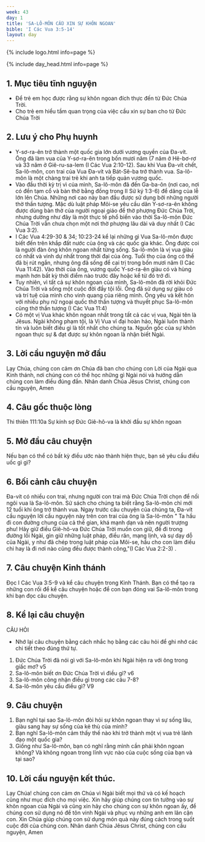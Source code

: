 ```yaml
---
week: 43
day: 1
title: 'SA-LÔ-MÔN CẦU XIN SỰ KHÔN NGOAN'
bible: 'I Các Vua 3:5-14'
layout: day
---
```



{% include logo.html info=page %}

{% include day_head.html info=page %}

## 1. Mục tiêu tĩnh nguyện
- Để trẻ em học được rằng sự khôn ngoan đích thực đến từ Đức Chúa Trời.
- Cho trẻ em hiểu tầm quan trọng của việc cầu xin sự ban cho từ Đức Chúa Trời

## 2. Lưu ý cho Phụ huynh
- Y-sơ-ra-ên trở thành một quốc gia lớn dưới vương quyền của Đa-vít. Ông đã làm vua của Y-sơ-ra-ên trong bốn mươi năm (7 năm ở Hê-bơ-rơ và 33 năm ở Giê-ru-sa-lem (I Các Vua 2:10-12). Sau khi Vua Đa-vít chết, Sa-lô-môn, con trai của Vua Đa-vít và Bát-Sê-ba trở thành vua. Sa-lô-môn là một chàng trai trẻ khi anh ta tiếp quản vương quốc.
- Vào đầu thời kỳ trị vì của mình, Sa-lô-môn đã đến Ga-ba-ôn (nơi cao, nơi có đền tạm cổ và bàn thờ bằng đồng trong II Sử ký 1:3-6) để dâng của lễ lớn lên Chúa. Những nơi cao này ban đầu được sử dụng bởi những người thờ thần tượng. Mặc dù luật pháp Môi-se yêu cầu dân Y-sơ-ra-ên không được dùng bàn thờ của người ngoại giáo để thờ phượng Đức Chúa Trời, nhưng dường như đây là một thực tế phổ biến vào thời Sa-lô-môn Đức Chúa Trời vẫn chưa chọn một nơi thờ phượng lâu dài và duy nhất (I Các Vua 3:2).
- I Các Vua 4:29-30 & 34; 10:23-24 kể lại những gì Vua Sa-lô-môn được biết đến trên khắp đất nước của ông và các quốc gia khác. Ông được coi là người đàn ông khôn ngoan nhất từng sống. Sa-lô-môn là vị vua giàu có nhất và vinh dự nhất trong thời đại của ông. Tuổi thọ của ông có thể đã bị rút ngắn, nhưng ông đã sống để cai trị trong bốn mươi năm (I Các Vua 11:42). Vào thời của ông, vương quốc Y-sơ-ra-ên giàu có và hùng mạnh hơn bất kỳ thời điểm nào trước đây hoặc kể từ đó trở đi.
- Tuy nhiên, vì tất cả sự khôn ngoan của mình, Sa-lô-môn đã rời khỏi Đức Chúa Trời và sống một cuộc đời đầy tội lỗi. Ông đã sử dụng sự giàu có và trí tuệ của mình cho vinh quang của riêng mình. Ông yêu và kết hôn với nhiều phụ nữ ngoại quốc thờ thần tượng và thuyết phục Sa-lô-môn cũng thờ thần tượng (I Các Vua 11:4)
- Có một vị Vua khác khôn ngoan nhất trong tất cả các vị vua, Ngài tên là Jêsus. Ngài không phạm tội, là Vị Vua vĩ đại hoàn hảo, Ngài luôn thành tín và luôn biết điều gì là tốt nhất cho chúng ta. Nguồn gốc của sự khôn ngoan thực sự & đạt được sự khôn ngoan là nhận biết Ngài.

## 3. Lời cầu nguyện mở đầu
 Lạy Chúa, chúng con cảm ơn Chúa đã ban cho chúng con Lời của Ngài qua Kinh thánh, nơi chúng con có thể học những gì Ngài nói và hướng dẫn chúng con làm điều đúng đắn. Nhân danh Chúa Jêsus Christ, chúng con cầu nguyện, Amen

## 4. Câu gốc thuộc lòng
Thi thiên 111:10a
Sự kính sợ Đức Giê-hô-va là khởi đầu sự khôn ngoan


## 5. Mở đầu câu chuyện
Nếu bạn có thể có bất kỳ điều ước nào thành hiện thực, bạn sẽ yêu cầu điều uốc gì gì?

## 6. Bối cảnh câu chuyện
Đa-vít có nhiều con trai, nhưng người con trai mà Đức Chúa Trời chọn để nối ngôi vua là Sa-lô-môn. Sử sách cho chúng ta biết rằng Sa-lô-môn chỉ mới 12 tuổi khi ông trở thành vua. Ngay trước câu chuyện của chúng ta, Đa-vít cầu nguyện lời cầu nguyện này trên con trai của ông là Sa-lô-môn " Ta hầu đi con đường chung của cả thế gian, khá mạnh dạn và nên người trượng phu!  Hãy giữ điều Giê-hô-va Đức Chúa Trời muốn con giữ, để đi trong đường lối Ngài, gìn giữ những luật pháp, điều răn, mạng lịnh, và sự dạy dỗ của Ngài, y như đã chép trong luật pháp của Môi-se, hầu cho con làm điều chi hay là đi nơi nào cũng đều được thành công,"(I Các Vua 2:2-3) .

## 7. Câu chuyện Kinh thánh
Đọc I Các Vua 3:5-9 và kể câu chuyện trong Kinh Thánh. Bạn có thể tạo ra những con rối để kể câu chuyện hoặc để con bạn đóng vai Sa-lô-môn trong khi bạn đọc câu chuyện.


## 8. Kể lại câu chuyện
CÂU HỎI
- Nhớ lại câu chuyện bằng cách nhắc họ bằng các câu hỏi để ghi nhớ các chi tiết theo đúng thứ tự.
1. Đức Chúa Trời đã nói gì với Sa-lô-môn khi Ngài hiện ra với ông trong giấc mơ? v5
2. Sa-lô-môn biết ơn Đức Chúa Trời vì điều gì? v6
3. Sa-lô-môn công nhận điều gì trong các câu 7-8?
4. Sa-lô-môn yêu cầu điều gì? V9

## 9. Câu chuyện
1. Bạn nghĩ tại sao Sa-lô-môn đòi hỏi sự khôn ngoan thay vì sự sống lâu, giàu sang hay sự sống của kẻ thù của mình?
2. Bạn nghĩ Sa-lô-môn cảm thấy thế nào khi trở thành một vị vua trẻ lãnh đạo một quốc gia?
3. Giống như Sa-lô-môn, bạn có nghĩ rằng mình cần phải khôn ngoan không? Và không ngoan trong lĩnh vực nào của cuộc sống của bạn và tại sao?

## 10. Lời cầu nguyện kết thúc.
Lạy Chúa! chúng con cảm ơn Chúa vì Ngài biết mọi thứ và có kế hoạch cũng như mục đích cho mọi việc. Xin hãy giúp chúng con tin tưởng vào sự khôn ngoan của Ngài và cũng xin hãy cho chúng con sự khôn ngoan ấy, để chúng con sử dụng nó để tôn vinh Ngài và phục vụ những anh em lân cận con. Xin Chúa giúp chúng con sử dụng món quà này đúng cách trong suốt cuộc đời của chúng con. Nhân danh Chúa Jêsus Christ, chúng con cầu nguyện, Amen

